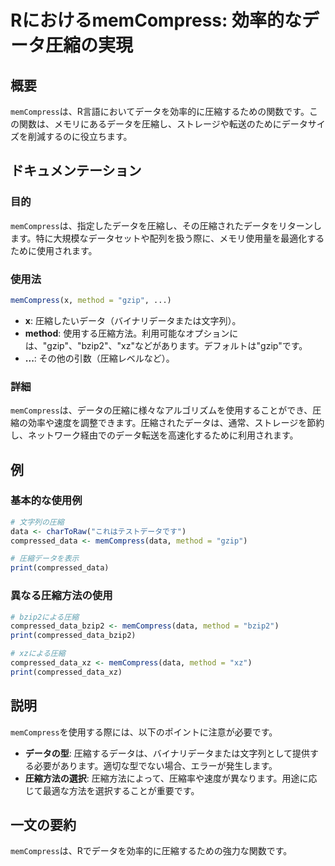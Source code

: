 <!--
Meta Description: # RにおけるmemCompress: 効率的なデータ圧縮の実現 ## 概要 `memCompress`は、R言語においてデータを効率的に圧縮するための関数です。この関数は、メモリにあるデータを圧縮し、ストレージや転送のためにデータサイズを削減するのに役立ちます。 ## ドキュメンテーション ###...
Meta Keywords: memcompress, method, gzip, data, print
-->

# RにおけるmemCompress: 効率的なデータ圧縮の実現

## 概要
`memCompress`は、R言語においてデータを効率的に圧縮するための関数です。この関数は、メモリにあるデータを圧縮し、ストレージや転送のためにデータサイズを削減するのに役立ちます。

## ドキュメンテーション
### 目的
`memCompress`は、指定したデータを圧縮し、その圧縮されたデータをリターンします。特に大規模なデータセットや配列を扱う際に、メモリ使用量を最適化するために使用されます。

### 使用法
```R
memCompress(x, method = "gzip", ...)
```
- **x**: 圧縮したいデータ（バイナリデータまたは文字列）。
- **method**: 使用する圧縮方法。利用可能なオプションには、"gzip"、"bzip2"、"xz"などがあります。デフォルトは"gzip"です。
- **...**: その他の引数（圧縮レベルなど）。

### 詳細
`memCompress`は、データの圧縮に様々なアルゴリズムを使用することができ、圧縮の効率や速度を調整できます。圧縮されたデータは、通常、ストレージを節約し、ネットワーク経由でのデータ転送を高速化するために利用されます。

## 例
### 基本的な使用例
```R
# 文字列の圧縮
data <- charToRaw("これはテストデータです")
compressed_data <- memCompress(data, method = "gzip")

# 圧縮データを表示
print(compressed_data)
```

### 異なる圧縮方法の使用
```R
# bzip2による圧縮
compressed_data_bzip2 <- memCompress(data, method = "bzip2")
print(compressed_data_bzip2)

# xzによる圧縮
compressed_data_xz <- memCompress(data, method = "xz")
print(compressed_data_xz)
```

## 説明
`memCompress`を使用する際には、以下のポイントに注意が必要です。
- **データの型**: 圧縮するデータは、バイナリデータまたは文字列として提供する必要があります。適切な型でない場合、エラーが発生します。
- **圧縮方法の選択**: 圧縮方法によって、圧縮率や速度が異なります。用途に応じて最適な方法を選択することが重要です。

## 一文の要約
`memCompress`は、Rでデータを効率的に圧縮するための強力な関数です。